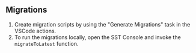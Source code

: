 ## Migrations

1. Create migration scripts by using the "Generate Migrations" task in the VSCode actions.
1. To run the migrations locally, open the SST Console and invoke the `migrateToLatest` function.